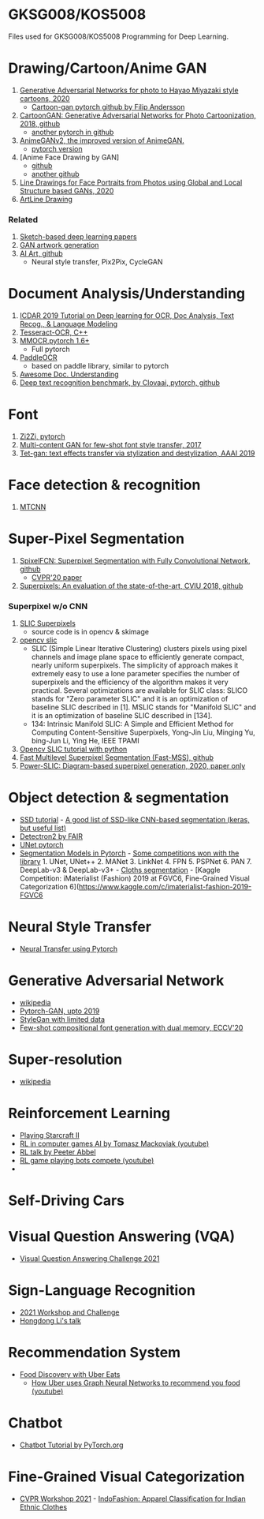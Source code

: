 # GKSG008/KOS5008 

Files used for GKSG008/KOS5008 Programming for Deep Learning.

# Drawing/Cartoon/Anime GAN
1. [Generative Adversarial Networks for photo to Hayao Miyazaki style cartoons, 2020](https://arxiv.org/abs/2005.07702)
    - [Cartoon-gan pytorch github by Filip Andersson](https://github.com/FilipAndersson245/cartoon-gan)
1. [CartoonGAN: Generative Adversarial Networks for Photo Cartoonization, 2018, github](https://github.com/znxlwm/pytorch-CartoonGAN)
    - [another pytorch in github](https://github.com/TobiasSunderdiek/cartoon-gan)
1. [AnimeGANv2, the improved version of AnimeGAN.](https://github.com/TachibanaYoshino/AnimeGANv2)
    - [pytorch version](https://github.com/bryandlee/animegan2-pytorch)
1. [Anime Face Drawing by GAN]
    - [github](https://github.com/jayleicn/animeGAN)
    - [another github](https://github.com/nikitaa30/Manga-GAN)
1. [Line Drawings for Face Portraits from Photos using Global and Local Structure based GANs, 2020](https://github.com/yiranran/APDrawingGAN2)
1. [ArtLine Drawing](https://github.com/vijishmadhavan/ArtLine)

### Related
  1. [Sketch-based deep learning papers](https://github.com/qyzdao/Sketch-Based-Deep-Learning)
  1. [GAN artwork generation](https://github.com/otepencelik/GAN-Artwork-Generation)
  1. [AI Art, github](https://github.com/Adi-iitd/AI-Art)
        - Neural style transfer, Pix2Pix, CycleGAN

# Document Analysis/Understanding
1. [ICDAR 2019 Tutorial on Deep learning for OCR, Doc Analysis, Text Recog., & Language Modeling](https://github.com/tmbdev-tutorials/icdar2019-tutorial)
2. [Tesseract-OCR, C++](https://github.com/tesseract-ocr/tesseract)
3. [MMOCR,pytorch 1.6+](https://github.com/open-mmlab/mmocr)
    - Full pytorch 
5. [PaddleOCR](https://github.com/PaddlePaddle/PaddleOCR)
    - based on paddle library, similar to pytorch
7. [Awesome Doc. Understanding](https://github.com/tstanislawek/awesome-document-understanding)
8. [Deep text recognition benchmark, by Clovaai, pytorch, github](https://github.com/clovaai/deep-text-recognition-benchmark)

# Font
1. [Zi2Zi, pytorch](https://github.com/EuphoriaYan/zi2zi-pytorch)
1. [Multi-content GAN for few-shot font style transfer, 2017](https://github.com/azadis/MC-GAN)
2. [Tet-gan: text effects transfer via stylization and destylization, AAAI 2019](https://github.com/williamyang1991/TET-GAN)

# Face detection & recognition
1. [MTCNN](https://github.com/timesler/facenet-pytorch/blob/master/examples/face_tracking.ipynb)

# Super-Pixel Segmentation
1. [SpixelFCN: Superpixel Segmentation with Fully Convolutional Network, github](https://github.com/fuy34/superpixel_fcn)
    - [CVPR'20 paper](https://openaccess.thecvf.com/content_CVPR_2020/papers/Yang_Superpixel_Segmentation_With_Fully_Convolutional_Networks_CVPR_2020_paper.pdf)
2. [Superpixels: An evaluation of the state-of-the-art, CVIU 2018, github](https://github.com/davidstutz/superpixel-benchmark)
 
### Superpixel w/o CNN
1. [SLIC Superpixels](https://ivrlwww.epfl.ch/supplementary_material/RK_SLICSuperpixels/index.html)
    - source code is in opencv & skimage
3. [opencv slic](https://docs.opencv.org/3.4/d3/da9/classcv_1_1ximgproc_1_1SuperpixelSLIC.html#details)
    -  SLIC (Simple Linear Iterative Clustering) clusters pixels using pixel channels and image plane space to efficiently generate compact, nearly uniform superpixels. The simplicity of approach makes it extremely easy to use a lone parameter specifies the number of superpixels and the efficiency of the algorithm makes it very practical. Several optimizations are available for SLIC class: SLICO stands for "Zero parameter SLIC" and it is an optimization of baseline SLIC described in [1]. MSLIC stands for "Manifold SLIC" and it is an optimization of baseline SLIC described in [134].
    -  134: Intrinsic Manifold SLIC: A Simple and Efficient Method for Computing Content-Sensitive Superpixels, Yong-Jin Liu, Minging Yu, bing-Jun Li, Ying He, IEEE TPAMI
4. [Opencv SLIC tutorial with python](https://www.pyimagesearch.com/2014/07/28/a-slic-superpixel-tutorial-using-python/)
5. [Fast Multilevel Superpixel Segmentation (Fast-MSS), github](https://github.com/JordanMakesMaps/Fast-Multilevel-Superpixel-Segmentation)
6. [Power-SLIC: Diagram-based superpixel generation, 2020, paper only](https://arxiv.org/pdf/2012.11772.pdf)

# Object detection & segmentation
- [SSD tutorial](https://github.com/sgrvinod/a-PyTorch-Tutorial-to-Object-Detection)
        - [A good list of SSD-like CNN-based segmentation (keras, but useful list)](https://github.com/mvoelk/ssd_detectors)
- [Detectron2 by FAIR](https://github.com/facebookresearch/detectron2)
- [UNet pytorch](https://github.com/milesial/Pytorch-UNet)
- [Segmentation Models in Pytorch](https://github.com/qubvel/segmentation_models.pytorch)
        - [Some competitions won with the library](https://github.com/qubvel/segmentation_models.pytorch/blob/master/HALLOFFAME.md)
        1. UNet, UNet++
        2. MANet
        3. LinkNet
        4. FPN
        5. PSPNet
        6. PAN
        7. DeepLab-v3 & DeepLab-v3+ 
        - [Cloths segmentation](https://github.com/ternaus/cloths_segmentation)
        - [Kaggle Competition: iMaterialist (Fashion) 2019 at FGVC6, Fine-Grained Visual Categorization 6](https://www.kaggle.com/c/imaterialist-fashion-2019-FGVC6

# Neural Style Transfer
- [Neural Transfer using Pytorch](https://pytorch.org/tutorials/advanced/neural_style_tutorial.html)

# Generative Adversarial Network
- [wikipedia](https://en.wikipedia.org/wiki/Generative_adversarial_network)
- [Pytorch-GAN, upto 2019](https://github.com/eriklindernoren/PyTorch-GAN)
- [StyleGan with limited data](https://github.com/NVlabs/stylegan2-ada-pytorch)
- [Few-shot compositional font generation with dual memory, ECCV'20](https://github.com/clovaai/dmfont)

# Super-resolution
- [wikipedia](https://en.wikipedia.org/wiki/Super-resolution_imaging)

# Reinforcement Learning
- [Playing Starcraft II](http://bennycheung.github.io/adventures-in-deep-reinforcement-learning)
- [RL in computer games AI by Tomasz Mackoviak (youtube)](https://youtu.be/Y3gT3z2uVB8)
- [RL talk by Peeter Abbel](https://youtu.be/IXuHxkpO5E8)
- [RL game playing bots compete (youtube)](https://youtu.be/1-f51I231G0)
- 
# Self-Driving Cars

# Visual Question Answering (VQA)
- [Visual Question Answering Challenge 2021](https://visualqa.org/challenge.html)

# Sign-Language Recognition
- [2021 Workshop and Challenge](https://chalearnlap.cvc.uab.cat/workshop/42/program/)
- [Hongdong Li's talk](https://data.chalearnlap.cvc.uab.cat/AuTSL/webpage/presentations/2.Hongdong_Li.mp4)

# Recommendation System
- [Food Discovery with Uber Eats](https://eng.uber.com/uber-eats-graph-learning/#:~:text=The%20Uber%20Eats%20recommendation%20system,restaurants%2C%20in%20a%20scalable%20fashion.)
     - [How Uber uses Graph Neural Networks to recommend you food (youtube)](https://youtu.be/9O9osybNvyY)

# Chatbot
- [Chatbot Tutorial by PyTorch.org](https://pytorch.org/tutorials/beginner/chatbot_tutorial.html)


# Fine-Grained Visual Categorization
- [CVPR Workshop 2021](https://sites.google.com/view/fgvc8/papers)
      - [IndoFashion: Apparel Classification for Indian Ethnic Clothes](https://drive.google.com/file/d/112XZpH24gR2izr5bQmo6lJX80Z6OP_e6/view)
  
  
